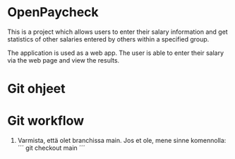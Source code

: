 # OpenPaycheck

This is a project which allows users to enter their salary information and get statistics of other salaries entered by others within a specified group.

The application is used as a web app. The user is able to enter their salary via the web page and view the results.


# Git ohjeet

# Git workflow

1. Varmista, että olet branchissa main. Jos et ole, mene sinne komennolla:
´´´
git checkout main
´´´
